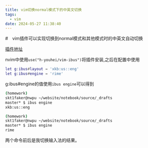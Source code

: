 ```yaml
---
title: vim切换normal模式下的中英文切换
tags:
  - vim
date: 2024-05-27 11:38:40
---
```



#　vim插件可以实现切换到normal模式和其他模式时的中英文自动切换

[插件地址](https://github.com/h-youhei/vim-ibus)

nvim中使用`use("h-youhei/vim-ibus")`将插件安装,之后在配置中使用
```lua
let g:ibus#layout = 'xkb:us::eng'
let g:ibus#engine = 'rime'          
```
g:ibus#engine的值使用`ibus engine`可以得到

```bash
(homework)
skt1faker@nwpu ~/website/notebook/source/_drafts
master* $ ibus engine                                                      [11:36:32]
xkb:us::eng

(homework)
skt1faker@nwpu ~/website/notebook/source/_drafts
master* $ ibus engine                                                      [11:36:37]
rime
```

两个命令前后是我切换输入法的结果。
